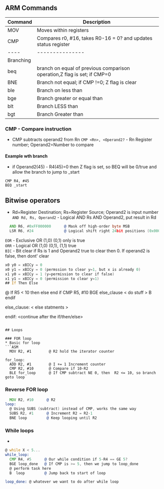 ## ARM Commands

| Command | Description | 
| ------- | ----------- |
| MOV | Moves within registers |
| CMP | Compares r0, #16, takes R0-16 = 0? and updates status register |
| ---- | ---------------|
| Branching |           |
| beq | branch on equal of previous comparison operation,Z flag is set; if CMP=0 | 
| BNE | Branch not equal; if CMP !=0; Z flag is clear |
| ble | Branch on less than |
| bge | Branch greater or equal than|
| blt | Branch LESS than |
| bgt | Branch Greater than |

### CMP - Compare instruction
* CMP subtracts operand2 from Rn
```CMP <Rn>, <Operand2?``` - Rn Register number; Operand2=Number to compare
#### Example wth branch
* if Operand2(45) - R4(45)=0 then Z flag is set, so BEQ will be 0/true and allow the branch to jump to _start 
```
CMP R4, #45
BEQ _start
```

## Bitwise operators
* Rd=Register Destination; Rs=Register Source; Operand2 is input number
```AND Rd, Rs, Operand2``` - Logical AND Rs AND Operand2, put result in Rd
```asm
  AND R6, #0xFF000000      @ Mask off high-order byte MSB
  LSR R6, #24              @ Logical shift right 24bit positions (0x000000FF)
```
```EOR``` - Exclusive OR (1,0) (0,1) only is true </br>
```ORR``` - Logical OR (1,0) (0,1), (1,1) true </br>
```BIC``` - Bit clear if Rs is 1 and Operand2 true to clear then 0. If operand2 is false, then dont' clear
```asm
x0 y0 = xBICy = 0
x0 y1 = xBICy = 0 (permssion to clear y=1, but x is already 0)
x1 y0 = xBICy = 1 (y=permission to clear if false)
x1 y1 = xBICy = 0 (permission to clear y=1)
## If Then Else
```
@ If R5 < 10 then else end if
  CMP R5, #10
    BGE else_clause
    < do stuff >
    B endif

else_clause:
  < else statments >

endif: <continue after the if/then/else>
```

## Loops

### FOR loop
* Basic for loop
```ASM
  MOV R2, #1        @ R2 hold the iterator counter
  
for_loop: 
  ADD R2, #1        @ I += 1 Increment counter
  CMP R2, #10       @ Compare if 10-R2
  BLE for_loop      @ If CMP subtract NE 0, then  R2 <= 10, so branch goto loop
```
### Reverse FOR loop
```asm
  MOV R2, #10      @ R2 
loop:
  @ Using SUBS (subtract) instead of CMP, works the same way
  SUBS R2, #1      @ Increment R2 = R2-1
  BNE loop         @ Keep looping until R2
```

### While loops
* 
```asm
@ while X < 5...
while_loop:
  CMP R4, #5      @ Our while condition if 5-R4 == GE 5?
  BGE loop_done   @ If CMP is >= 5, then we jump to loop_done
  @ perform task here
  B  loop         @ Jump back to start of loop

loop_done: @ whatever we want to do after while loop
```

